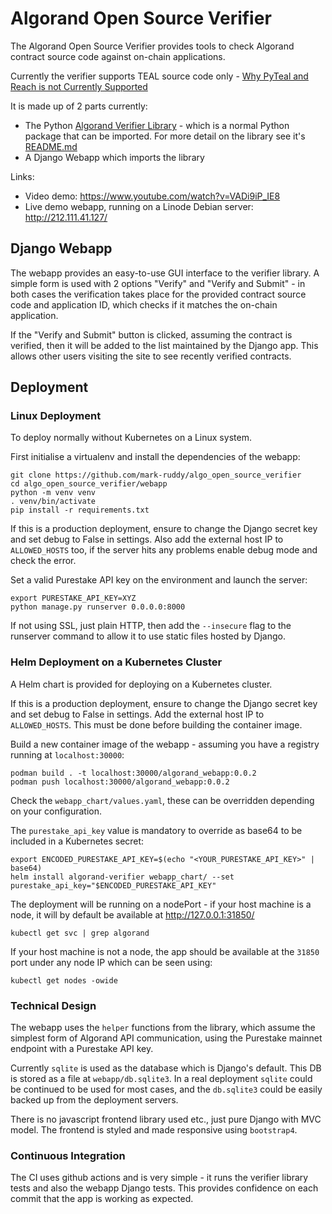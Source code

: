 # Algorand Open Source Verifier
The Algorand Open Source Verifier provides tools to check Algorand contract source code against on-chain applications.  

Currently the verifier supports TEAL source code only - [Why PyTeal and Reach is not Currently Supported](algorand_verifier_lib/README.md#why-pyteal-and-reach-is-not-currently-supported)  

It is made up of 2 parts currently:
- The Python [Algorand Verifier Library](https://pypi.org/project/algorand-verifier-lib/) - which is a normal Python package that can be imported. For more detail on the library see it's [README.md](algorand_verifier_lib/README.md)
- A Django Webapp which imports the library

Links:
- Video demo: <https://www.youtube.com/watch?v=VADi9iP_IE8>  
- Live demo webapp, running on a Linode Debian server: <http://212.111.41.127/>  

## Django Webapp
The webapp provides an easy-to-use GUI interface to the verifier library. A simple form is used with 2 options "Verify" and "Verify and Submit" - in both cases the verification takes place for the provided contract source code and application ID, which checks if it matches the on-chain application.  

If the "Verify and Submit" button is clicked, assuming the contract is verified, then it will be added to the list maintained by the Django app. This allows other users visiting the site to see recently verified contracts.  

## Deployment
### Linux Deployment
To deploy normally without Kubernetes on a Linux system.  

First initialise a virtualenv and install the dependencies of the webapp:
```
git clone https://github.com/mark-ruddy/algo_open_source_verifier
cd algo_open_source_verifier/webapp
python -m venv venv
. venv/bin/activate
pip install -r requirements.txt
```

If this is a production deployment, ensure to change the Django secret key and set debug to False in settings. Also add the external host IP to `ALLOWED_HOSTS` too, if the server hits any problems enable debug mode and check the error.  

Set a valid Purestake API key on the environment and launch the server:
```
export PURESTAKE_API_KEY=XYZ
python manage.py runserver 0.0.0.0:8000
```

If not using SSL, just plain HTTP, then add the `--insecure` flag to the runserver command to allow it to use static files hosted by Django.  

### Helm Deployment on a Kubernetes Cluster
A Helm chart is provided for deploying on a Kubernetes cluster.

If this is a production deployment, ensure to change the Django secret key and set debug to False in settings. Add the external host IP to `ALLOWED_HOSTS`. This must be done before building the container image.  

Build a new container image of the webapp - assuming you have a registry running at `localhost:30000`:
```
podman build . -t localhost:30000/algorand_webapp:0.0.2
podman push localhost:30000/algorand_webapp:0.0.2
```

Check the `webapp_chart/values.yaml`, these can be overridden depending on your configuration.  

The `purestake_api_key` value is mandatory to override as base64 to be included in a Kubernetes secret:
```
export ENCODED_PURESTAKE_API_KEY=$(echo "<YOUR_PURESTAKE_API_KEY>" | base64)
helm install algorand-verifier webapp_chart/ --set purestake_api_key="$ENCODED_PURESTAKE_API_KEY"
```

The deployment will be running on a nodePort - if your host machine is a node, it will by default be available at <http://127.0.0.1:31850/>
```
kubectl get svc | grep algorand
```

If your host machine is not a node, the app should be available at the `31850` port under any node IP which can be seen using:
```
kubectl get nodes -owide
```

### Technical Design
The webapp uses the `helper` functions from the library, which assume the simplest form of Algorand API communication, using the Purestake mainnet endpoint with a Purestake API key.  

Currently `sqlite` is used as the database which is Django's default. This DB is stored as a file at `webapp/db.sqlite3`. In a real deployment `sqlite` could be continued to be used for most cases, and the `db.sqlite3` could be easily backed up from the deployment servers.

There is no javascript frontend library used etc., just pure Django with MVC model. The frontend is styled and made responsive using `bootstrap4`.

### Continuous Integration
The CI uses github actions and is very simple - it runs the verifier library tests and also the webapp Django tests. This provides confidence on each commit that the app is working as expected.
